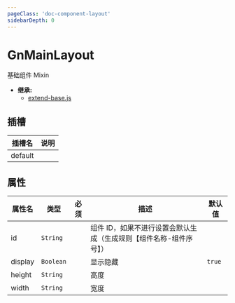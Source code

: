 ```yaml
---
pageClass: 'doc-component-layout'
sidebarDepth: 0
---
```


# GnMainLayout

基础组件 Mixin

- **继承:**
  - [extend-base.js](extend-base.md)

## 插槽

<div class="doc-table">

| 插槽名  | 说明   |
| ------- | ------ |
| default | &nbsp; |

</div>

## 属性

<div class="doc-table">

| 属性名  | 类型      | 必须 | 描述                                                               | 默认值 |
| ------- | --------- | ---- | ------------------------------------------------------------------ | ------ |
| id      | `String`  |      | 组件 ID，如果不进行设置会默认生成（生成规则【组件名称-组件序号】） |        |
| display | `Boolean` |      | 显示隐藏                                                           | `true` |
| height  | `String`  |      | 高度                                                               |        |
| width   | `String`  |      | 宽度                                                               | &nbsp; |

</div>
